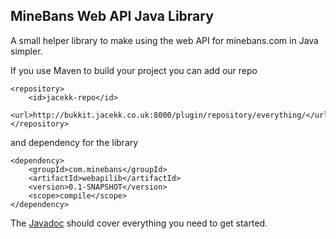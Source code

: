 ## MineBans Web API Java Library ##
A small helper library to make using the web API for minebans.com in Java simpler.

If you use Maven to build your project you can add our repo
```
<repository>
	<id>jacekk-repo</id>
	<url>http://bukkit.jacekk.co.uk:8000/plugin/repository/everything/</url>
</repository>
```
and dependency for the library
```
<dependency>
	<groupId>com.minebans</groupId>
	<artifactId>webapilib</artifactId>
	<version>0.1-SNAPSHOT</version>
	<scope>compile</scope>
</dependency>
```
The [Javadoc](http://bukkit.jacekk.co.uk:8000/view/libraries/job/MineBansWebAPILibrary/javadoc/) should cover everything you need to get started.